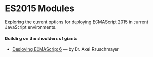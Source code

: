 # ES2015 Modules
Exploring the current options for deploying ECMAScript 2015 in current JavaScript environments.

#### Building on the shoulders of giants
* [Deploying ECMAScript 6](http://www.2ality.com/2015/04/deploying-es6.html) &mdash; by Dr. Axel Rauschmayer
